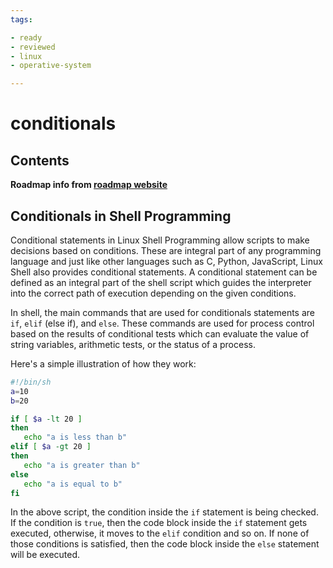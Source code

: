 ```yaml
---
tags:

- ready
- reviewed
- linux
- operative-system

---
```


# conditionals

## Contents

__Roadmap info from [roadmap website](https://roadmap.sh/linux/shell-programming/conditionals)__

## Conditionals in Shell Programming

Conditional statements in Linux Shell Programming allow scripts to make decisions based on conditions. These are integral part of any programming language and just like other languages such as C, Python, JavaScript, Linux Shell also provides conditional statements. A conditional statement can be defined as an integral part of the shell script which guides the interpreter into the correct path of execution depending on the given conditions.

In shell, the main commands that are used for conditionals statements are `if`, `elif` (else if), and `else`. These commands are used for process control based on the results of conditional tests which can evaluate the value of string variables, arithmetic tests, or the status of a process.

Here's a simple illustration of how they work:

```bash
#!/bin/sh
a=10
b=20

if [ $a -lt 20 ]
then
   echo "a is less than b"
elif [ $a -gt 20 ]
then
   echo "a is greater than b"
else
   echo "a is equal to b"
fi

```

In the above script, the condition inside the `if` statement is being checked. If the condition is `true`, then the code block inside the `if` statement gets executed, otherwise, it moves to the `elif` condition and so on. If none of those conditions is satisfied, then the code block inside the `else` statement will be executed.
